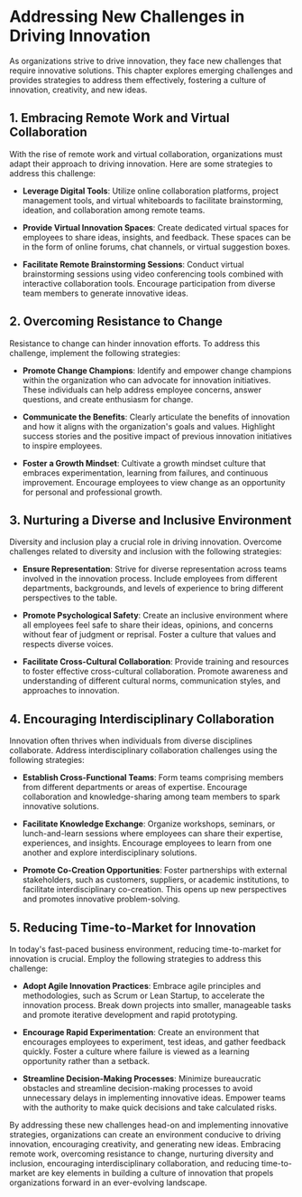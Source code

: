 Addressing New Challenges in Driving Innovation
==========================================================

As organizations strive to drive innovation, they face new challenges that require innovative solutions. This chapter explores emerging challenges and provides strategies to address them effectively, fostering a culture of innovation, creativity, and new ideas.

**1. Embracing Remote Work and Virtual Collaboration**
------------------------------------------------------

With the rise of remote work and virtual collaboration, organizations must adapt their approach to driving innovation. Here are some strategies to address this challenge:

* **Leverage Digital Tools**: Utilize online collaboration platforms, project management tools, and virtual whiteboards to facilitate brainstorming, ideation, and collaboration among remote teams.

* **Provide Virtual Innovation Spaces**: Create dedicated virtual spaces for employees to share ideas, insights, and feedback. These spaces can be in the form of online forums, chat channels, or virtual suggestion boxes.

* **Facilitate Remote Brainstorming Sessions**: Conduct virtual brainstorming sessions using video conferencing tools combined with interactive collaboration tools. Encourage participation from diverse team members to generate innovative ideas.

**2. Overcoming Resistance to Change**
--------------------------------------

Resistance to change can hinder innovation efforts. To address this challenge, implement the following strategies:

* **Promote Change Champions**: Identify and empower change champions within the organization who can advocate for innovation initiatives. These individuals can help address employee concerns, answer questions, and create enthusiasm for change.

* **Communicate the Benefits**: Clearly articulate the benefits of innovation and how it aligns with the organization's goals and values. Highlight success stories and the positive impact of previous innovation initiatives to inspire employees.

* **Foster a Growth Mindset**: Cultivate a growth mindset culture that embraces experimentation, learning from failures, and continuous improvement. Encourage employees to view change as an opportunity for personal and professional growth.

**3. Nurturing a Diverse and Inclusive Environment**
----------------------------------------------------

Diversity and inclusion play a crucial role in driving innovation. Overcome challenges related to diversity and inclusion with the following strategies:

* **Ensure Representation**: Strive for diverse representation across teams involved in the innovation process. Include employees from different departments, backgrounds, and levels of experience to bring different perspectives to the table.

* **Promote Psychological Safety**: Create an inclusive environment where all employees feel safe to share their ideas, opinions, and concerns without fear of judgment or reprisal. Foster a culture that values and respects diverse voices.

* **Facilitate Cross-Cultural Collaboration**: Provide training and resources to foster effective cross-cultural collaboration. Promote awareness and understanding of different cultural norms, communication styles, and approaches to innovation.

**4. Encouraging Interdisciplinary Collaboration**
--------------------------------------------------

Innovation often thrives when individuals from diverse disciplines collaborate. Address interdisciplinary collaboration challenges using the following strategies:

* **Establish Cross-Functional Teams**: Form teams comprising members from different departments or areas of expertise. Encourage collaboration and knowledge-sharing among team members to spark innovative solutions.

* **Facilitate Knowledge Exchange**: Organize workshops, seminars, or lunch-and-learn sessions where employees can share their expertise, experiences, and insights. Encourage employees to learn from one another and explore interdisciplinary solutions.

* **Promote Co-Creation Opportunities**: Foster partnerships with external stakeholders, such as customers, suppliers, or academic institutions, to facilitate interdisciplinary co-creation. This opens up new perspectives and promotes innovative problem-solving.

**5. Reducing Time-to-Market for Innovation**
---------------------------------------------

In today's fast-paced business environment, reducing time-to-market for innovation is crucial. Employ the following strategies to address this challenge:

* **Adopt Agile Innovation Practices**: Embrace agile principles and methodologies, such as Scrum or Lean Startup, to accelerate the innovation process. Break down projects into smaller, manageable tasks and promote iterative development and rapid prototyping.

* **Encourage Rapid Experimentation**: Create an environment that encourages employees to experiment, test ideas, and gather feedback quickly. Foster a culture where failure is viewed as a learning opportunity rather than a setback.

* **Streamline Decision-Making Processes**: Minimize bureaucratic obstacles and streamline decision-making processes to avoid unnecessary delays in implementing innovative ideas. Empower teams with the authority to make quick decisions and take calculated risks.

By addressing these new challenges head-on and implementing innovative strategies, organizations can create an environment conducive to driving innovation, encouraging creativity, and generating new ideas. Embracing remote work, overcoming resistance to change, nurturing diversity and inclusion, encouraging interdisciplinary collaboration, and reducing time-to-market are key elements in building a culture of innovation that propels organizations forward in an ever-evolving landscape.
